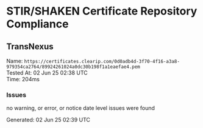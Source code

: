 # STIR/SHAKEN Certificate Repository Compliance

## TransNexus

Name: `https://certificates.clearip.com/0d0adb4d-3f70-4f16-a3a8-979354ca2764/89924261024a0dc30b198f1a1eaefae4.pem`\
Tested At: 02 Jun 25 02:38 UTC\
Time: 204ms

### Issues

no warning, or error, or notice date level issues were found

Generated: 02 Jun 25 02:39 UTC